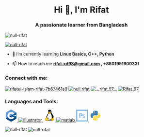 <h1 align="center">Hi 👋, I'm Rifat</h1>
<h3 align="center">A passionate learner from Bangladesh</h3>

<p align="left"> <img src="https://komarev.com/ghpvc/?username=null-rifat&label=Profile%20views&color=0e75b6&style=flat" alt="null-rifat" /> </p>

<p align="left"> <a href="https://github.com/ryo-ma/github-profile-trophy"><img src="https://github-profile-trophy.vercel.app/?username=null-rifat" alt="null-rifat" /></a> </p>

- 🌱 I’m currently learning **Linux Basics, C++, Python**

- 📫 How to reach me **rifat.xd98@gmail.com , +8801951900331**

<h3 align="left">Connect with me:</h3>
<p align="left">
<a href="https://linkedin.com/in/rifatul-islam-rifat-7b67461a9" target="blank"><img align="center" src="https://raw.githubusercontent.com/rahuldkjain/github-profile-readme-generator/master/src/images/icons/Social/linked-in-alt.svg" alt="rifatul-islam-rifat-7b67461a9" height="30" width="40" /></a>
<a href="https://fb.com/null.rifat" target="blank"><img align="center" src="https://raw.githubusercontent.com/rahuldkjain/github-profile-readme-generator/master/src/images/icons/Social/facebook.svg" alt="null.rifat" height="30" width="40" /></a>
<a href="https://instagram.com/__rifat.97__" target="blank"><img align="center" src="https://raw.githubusercontent.com/rahuldkjain/github-profile-readme-generator/master/src/images/icons/Social/instagram.svg" alt="__rifat.97__" height="30" width="40" /></a>
<a href="https://discord.gg/Rifat_97" target="blank"><img align="center" src="https://raw.githubusercontent.com/rahuldkjain/github-profile-readme-generator/master/src/images/icons/Social/discord.svg" alt="Rifat_97" height="30" width="40" /></a>
</p>

<h3 align="left">Languages and Tools:</h3>
<p align="left"> <a href="https://www.w3schools.com/cpp/" target="_blank" rel="noreferrer"> <img src="https://raw.githubusercontent.com/devicons/devicon/master/icons/cplusplus/cplusplus-original.svg" alt="cplusplus" width="40" height="40"/> </a> <a href="https://www.adobe.com/in/products/illustrator.html" target="_blank" rel="noreferrer"> <img src="https://www.vectorlogo.zone/logos/adobe_illustrator/adobe_illustrator-icon.svg" alt="illustrator" width="40" height="40"/> </a> <a href="https://www.linux.org/" target="_blank" rel="noreferrer"> <img src="https://raw.githubusercontent.com/devicons/devicon/master/icons/linux/linux-original.svg" alt="linux" width="40" height="40"/> </a> <a href="https://www.mathworks.com/" target="_blank" rel="noreferrer"> <img src="https://upload.wikimedia.org/wikipedia/commons/2/21/Matlab_Logo.png" alt="matlab" width="40" height="40"/> </a> <a href="https://www.photoshop.com/en" target="_blank" rel="noreferrer"> <img src="https://raw.githubusercontent.com/devicons/devicon/master/icons/photoshop/photoshop-line.svg" alt="photoshop" width="40" height="40"/> </a> <a href="https://www.python.org" target="_blank" rel="noreferrer"> <img src="https://raw.githubusercontent.com/devicons/devicon/master/icons/python/python-original.svg" alt="python" width="40" height="40"/> </a> </p>

<p><img align="left" src="https://github-readme-stats.vercel.app/api/top-langs?username=null-rifat&show_icons=true&locale=en&layout=compact" alt="null-rifat" /></p>

<p>&nbsp;<img align="center" src="https://github-readme-stats.vercel.app/api?username=null-rifat&show_icons=true&locale=en" alt="null-rifat" /></p>
